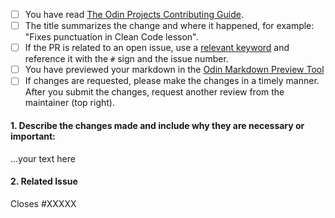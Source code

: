 <!--
Thank you for taking the time to contribute to The Odin Project. In order to get PRs closed in a reasonable amount of time, we request that you include a baseline of information about the changes you are proposing. Please complete each applicable checkbox and answer the following triage questions:
-->

 - [ ] You have read [The Odin Projects Contributing Guide](https://github.com/TheOdinProject/curriculum/blob/main/CONTRIBUTING.md).
 - [ ] The title summarizes the change and where it happened, for example: "Fixes punctuation in Clean Code lesson".
 - [ ] If the PR is related to an open issue, use a [relevant keyword](https://docs.github.com/en/github/writing-on-github/working-with-advanced-formatting/using-keywords-in-issues-and-pull-requests) and reference it with the `#` sign and the issue number.
 - [ ] You have previewed your markdown in the [Odin Markdown Preview Tool](https://www.theodinproject.com/lessons/preview)
 - [ ] If changes are requested, please make the changes in a timely manner. After you submit the changes, request another review from the maintainer (top right).

#### 1. Describe the changes made and include why they are necessary or important:

...your text here

#### 2. Related Issue

Closes #XXXXX
